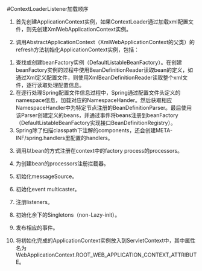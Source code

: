 #ContextLoaderListener加载顺序

1. 首先创建ApplicationContext实例，如果ContextLoader通过加载xml配置文件，则先创建XmlWebApplicationContext实例。

2. 调用AbstractApplicationContext（XmlWebApplicationContext的父类）的refresh方法初始化ApplicationContext实例，包括：  
1) 查找或创建beanFactory实例（DefaultListableBeanFactory）。在创建beanFactory实例的过程中使用BeanDefinitionReader读取bean的定义，如通过Xml定义配置文件，则使用XmlBeanDefinitionReader读取整个xml文件，逐行读取处理配置信息。  
2) 在逐行处理Spring配置文件信息过程中，Spring通过配置文件头<beans>定义的namespace信息，加载对应的NamespaceHander。然后获取相应NamespaceHandler中为特定节点注册的BeanDefinitionParser。最后使用该Parser创建定义的beans，并通过事件将beans注册到beanFactory（DefaultListableBeanFactory实现接口BeanDefinitionRegistry）。  
3) Spring除了扫描classpath下注解的components，还会创建META-INF/spring.handlers里配置的handlers。

3. 调用以bean的方式注册在context中的factory process的processors。

4. 为创建bean的processors注册拦截器。

5. 初始化messageSource。

6. 初始化event multicaster。

7. 注册listeners。

8. 初始化余下的Singletons（non-Lazy-init）。

9. 发布相应的事件。

10. 将初始化完成的ApplicationContext实例放入到ServletContext中，其中属性名为WebApplicationContext.ROOT\_WEB\_APPLICATION\_CONTEXT\_ATTRIBUTE。